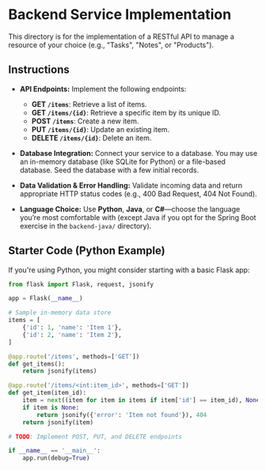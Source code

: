 # Backend Service Implementation

This directory is for the implementation of a RESTful API to manage a resource of your choice (e.g., "Tasks", "Notes", or "Products").

## Instructions

- **API Endpoints:** Implement the following endpoints:
  - **GET `/items`**: Retrieve a list of items.
  - **GET `/items/{id}`**: Retrieve a specific item by its unique ID.
  - **POST `/items`**: Create a new item.
  - **PUT `/items/{id}`**: Update an existing item.
  - **DELETE `/items/{id}`**: Delete an item.

- **Database Integration:** Connect your service to a database. You may use an in-memory database (like SQLite for Python) or a file-based database. Seed the database with a few initial records.

- **Data Validation & Error Handling:** Validate incoming data and return appropriate HTTP status codes (e.g., 400 Bad Request, 404 Not Found).

- **Language Choice:** Use **Python**, **Java**, or **C#**—choose the language you’re most comfortable with (except Java if you opt for the Spring Boot exercise in the `backend-java/` directory).

## Starter Code (Python Example)

If you're using Python, you might consider starting with a basic Flask app:

```python
from flask import Flask, request, jsonify

app = Flask(__name__)

# Sample in-memory data store
items = [
    {'id': 1, 'name': 'Item 1'},
    {'id': 2, 'name': 'Item 2'},
]

@app.route('/items', methods=['GET'])
def get_items():
    return jsonify(items)

@app.route('/items/<int:item_id>', methods=['GET'])
def get_item(item_id):
    item = next((item for item in items if item['id'] == item_id), None)
    if item is None:
        return jsonify({'error': 'Item not found'}), 404
    return jsonify(item)

# TODO: Implement POST, PUT, and DELETE endpoints

if __name__ == '__main__':
    app.run(debug=True)
